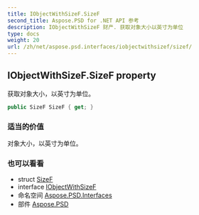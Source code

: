 ```yaml
---
title: IObjectWithSizeF.SizeF
second_title: Aspose.PSD for .NET API 参考
description: IObjectWithSizeF 财产. 获取对象大小以英寸为单位
type: docs
weight: 20
url: /zh/net/aspose.psd.interfaces/iobjectwithsizef/sizef/
---
```

## IObjectWithSizeF.SizeF property

获取对象大小，以英寸为单位。

```csharp
public SizeF SizeF { get; }
```

### 适当的价值

对象大小，以英寸为单位。

### 也可以看看

* struct [SizeF](../../../aspose.psd/sizef/)
* interface [IObjectWithSizeF](../)
* 命名空间 [Aspose.PSD.Interfaces](../../iobjectwithsizef/)
* 部件 [Aspose.PSD](../../../)


